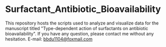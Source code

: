 # Surfactant_Antibiotic_Bioavailability
This repository hosts the scripts used to analyze and visualize data for the manuscript titled "Type-dependent action of surfactants on antibiotic bioavailability". If you have any question, please contact me without any hesitation. E-mail: bbdu1104@foxmail.com
